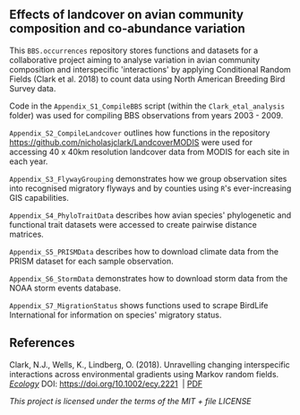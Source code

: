 ## Effects of landcover on avian community composition and co-abundance variation

This `BBS.occurrences` repository stores functions and datasets for a collaborative project aiming to analyse variation in avian community composition and interspecific 'interactions' by applying Conditional Random Fields (Clark et al. 2018) to count data using North American Breeding Bird Survey data.   
  
Code in the `Appendix_S1_CompileBBS` script (within the `Clark_etal_analysis` folder) was used for compiling BBS observations from years 2003 - 2009.   
  
`Appendix_S2_CompileLandcover` outlines how functions in the repository https://github.com/nicholasjclark/LandcoverMODIS were used for accessing 40 x 40km resolution landcover data from MODIS for each site in each year.  
  
`Appendix_S3_FlywayGrouping` demonstrates how we group observation sites into recognised migratory flyways and by counties using `R`'s ever-increasing GIS capabilities.  
  
`Appendix_S4_PhyloTraitData` describes how avian species' phylogenetic and functional
trait datasets were accessed to create pairwise distance matrices.  
  
`Appendix_S5_PRISMData` describes how to download climate data from the PRISM dataset for each sample observation.  
  
`Appendix_S6_StormData` demonstrates how to download storm data from the NOAA storm events database.  
  
`Appendix_S7_MigrationStatus` shows functions used to scrape BirdLife International for information on species' migratory status.
  
## References
Clark, N.J., Wells, K., Lindberg, O. (2018). Unravelling changing interspecific interactions across environmental gradients using Markov random fields. [*Ecology*](https://esajournals.onlinelibrary.wiley.com/doi/full/10.1002/ecy.2221) DOI: https://doi.org/10.1002/ecy.2221 &nbsp;|&nbsp;[PDF](http://nicholasjclark.weebly.com/uploads/4/4/9/4/44946407/clark_et_al-2018-ecology.pdf)

*This project is licensed under the terms of the MIT + file LICENSE*

